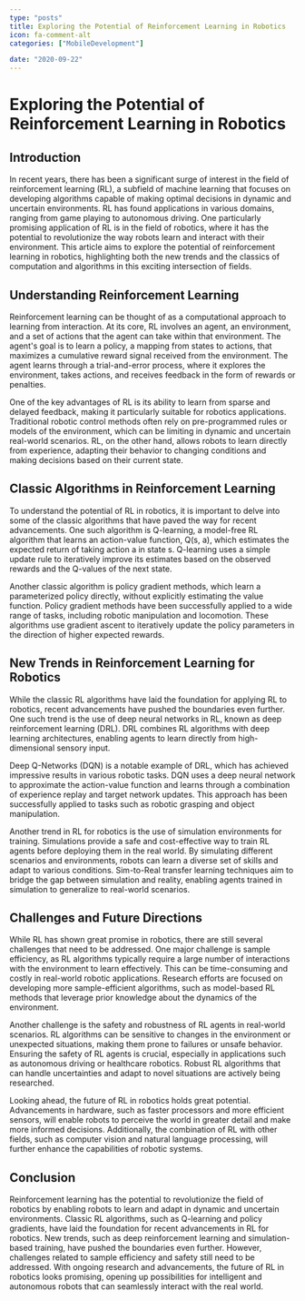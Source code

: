 ```yaml
---
type: "posts"
title: Exploring the Potential of Reinforcement Learning in Robotics
icon: fa-comment-alt
categories: ["MobileDevelopment"]

date: "2020-09-22"
---
```




# Exploring the Potential of Reinforcement Learning in Robotics

## Introduction

In recent years, there has been a significant surge of interest in the field of reinforcement learning (RL), a subfield of machine learning that focuses on developing algorithms capable of making optimal decisions in dynamic and uncertain environments. RL has found applications in various domains, ranging from game playing to autonomous driving. One particularly promising application of RL is in the field of robotics, where it has the potential to revolutionize the way robots learn and interact with their environment. This article aims to explore the potential of reinforcement learning in robotics, highlighting both the new trends and the classics of computation and algorithms in this exciting intersection of fields.

## Understanding Reinforcement Learning

Reinforcement learning can be thought of as a computational approach to learning from interaction. At its core, RL involves an agent, an environment, and a set of actions that the agent can take within that environment. The agent's goal is to learn a policy, a mapping from states to actions, that maximizes a cumulative reward signal received from the environment. The agent learns through a trial-and-error process, where it explores the environment, takes actions, and receives feedback in the form of rewards or penalties.

One of the key advantages of RL is its ability to learn from sparse and delayed feedback, making it particularly suitable for robotics applications. Traditional robotic control methods often rely on pre-programmed rules or models of the environment, which can be limiting in dynamic and uncertain real-world scenarios. RL, on the other hand, allows robots to learn directly from experience, adapting their behavior to changing conditions and making decisions based on their current state.

## Classic Algorithms in Reinforcement Learning

To understand the potential of RL in robotics, it is important to delve into some of the classic algorithms that have paved the way for recent advancements. One such algorithm is Q-learning, a model-free RL algorithm that learns an action-value function, Q(s, a), which estimates the expected return of taking action a in state s. Q-learning uses a simple update rule to iteratively improve its estimates based on the observed rewards and the Q-values of the next state.

Another classic algorithm is policy gradient methods, which learn a parameterized policy directly, without explicitly estimating the value function. Policy gradient methods have been successfully applied to a wide range of tasks, including robotic manipulation and locomotion. These algorithms use gradient ascent to iteratively update the policy parameters in the direction of higher expected rewards.

## New Trends in Reinforcement Learning for Robotics

While the classic RL algorithms have laid the foundation for applying RL to robotics, recent advancements have pushed the boundaries even further. One such trend is the use of deep neural networks in RL, known as deep reinforcement learning (DRL). DRL combines RL algorithms with deep learning architectures, enabling agents to learn directly from high-dimensional sensory input.

Deep Q-Networks (DQN) is a notable example of DRL, which has achieved impressive results in various robotic tasks. DQN uses a deep neural network to approximate the action-value function and learns through a combination of experience replay and target network updates. This approach has been successfully applied to tasks such as robotic grasping and object manipulation.

Another trend in RL for robotics is the use of simulation environments for training. Simulations provide a safe and cost-effective way to train RL agents before deploying them in the real world. By simulating different scenarios and environments, robots can learn a diverse set of skills and adapt to various conditions. Sim-to-Real transfer learning techniques aim to bridge the gap between simulation and reality, enabling agents trained in simulation to generalize to real-world scenarios.

## Challenges and Future Directions

While RL has shown great promise in robotics, there are still several challenges that need to be addressed. One major challenge is sample efficiency, as RL algorithms typically require a large number of interactions with the environment to learn effectively. This can be time-consuming and costly in real-world robotic applications. Research efforts are focused on developing more sample-efficient algorithms, such as model-based RL methods that leverage prior knowledge about the dynamics of the environment.

Another challenge is the safety and robustness of RL agents in real-world scenarios. RL algorithms can be sensitive to changes in the environment or unexpected situations, making them prone to failures or unsafe behavior. Ensuring the safety of RL agents is crucial, especially in applications such as autonomous driving or healthcare robotics. Robust RL algorithms that can handle uncertainties and adapt to novel situations are actively being researched.

Looking ahead, the future of RL in robotics holds great potential. Advancements in hardware, such as faster processors and more efficient sensors, will enable robots to perceive the world in greater detail and make more informed decisions. Additionally, the combination of RL with other fields, such as computer vision and natural language processing, will further enhance the capabilities of robotic systems.

## Conclusion

Reinforcement learning has the potential to revolutionize the field of robotics by enabling robots to learn and adapt in dynamic and uncertain environments. Classic RL algorithms, such as Q-learning and policy gradients, have laid the foundation for recent advancements in RL for robotics. New trends, such as deep reinforcement learning and simulation-based training, have pushed the boundaries even further. However, challenges related to sample efficiency and safety still need to be addressed. With ongoing research and advancements, the future of RL in robotics looks promising, opening up possibilities for intelligent and autonomous robots that can seamlessly interact with the real world.